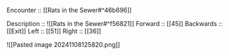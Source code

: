 Encounter :: [[Rats in the Sewer#^46b696]]

Description :: ![[Rats in the Sewer#^f56821]]
Forward :: [[45]]
Backwards :: [[Exit]]
Left :: [[51]]
Right :: [[36]] 

![[Pasted image 20241108125820.png]]